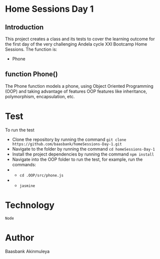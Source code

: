 # Home Sessions Day 1
## Introduction 
This project creates a class and its tests to cover the learning outcome for the first day of the very challenging  Andela
cycle XXI Bootcamp Home Sessions.
The function is:
- Phone

## function Phone() 
The Phone function models a phone, using Object Oriented Programming (OOP) and taking advantage of features OOP features like inheritance, polymorphism, encapsulation, etc.

# Test
To run the test
* Clone the repository by running the command `git clone https://github.com/baasbank/homeSessions-Day-1.git`
* Navigate to the folder by running the command `cd homeSessions-Day-1`
* Install the project dependencies by running the command `npm install`
* Navigate into the OOP folder to run the test, for example, run the commands:
* * `cd .OOP/src/phone.js`
* * `jasmine`

# Technology 
`Node`

# Author
Baasbank Akinmuleya

